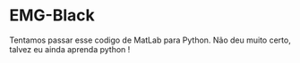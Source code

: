 # EMG-Black
Tentamos passar esse codigo de MatLab para Python. Não deu muito certo, talvez eu ainda aprenda python !
